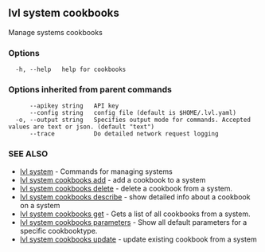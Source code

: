 ## lvl system cookbooks

Manage systems cookbooks

### Options

```
  -h, --help   help for cookbooks
```

### Options inherited from parent commands

```
      --apikey string   API key
      --config string   config file (default is $HOME/.lvl.yaml)
  -o, --output string   Specifies output mode for commands. Accepted values are text or json. (default "text")
      --trace           Do detailed network request logging
```

### SEE ALSO

* [lvl system](lvl_system.md)	 - Commands for managing systems
* [lvl system cookbooks add](lvl_system_cookbooks_add.md)	 - add a cookbook to a system
* [lvl system cookbooks delete](lvl_system_cookbooks_delete.md)	 - delete a cookbook from a system.
* [lvl system cookbooks describe](lvl_system_cookbooks_describe.md)	 - show detailed info about a cookbook on a system
* [lvl system cookbooks get](lvl_system_cookbooks_get.md)	 - Gets a list of all cookbooks from a system.
* [lvl system cookbooks parameters](lvl_system_cookbooks_parameters.md)	 - Show all default parameters for a specific cookbooktype.
* [lvl system cookbooks update](lvl_system_cookbooks_update.md)	 - update existing cookbook from a system


